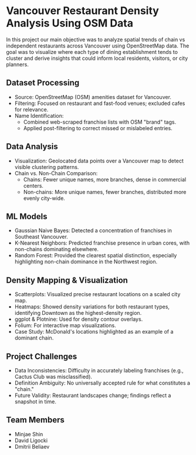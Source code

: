 # Vancouver Restaurant Density Analysis Using OSM Data

In this project our main objective was to analyze spatial trends of chain vs independent restaurants across Vancouver using OpenStreetMap data. The goal was to visualize where each type of dining establishment tends to cluster and derive insights that could inform local residents, visitors, or city planners.

## Dataset Processing
- Source: OpenStreetMap (OSM) amenities dataset for Vancouver.
- Filtering: Focused on restaurant and fast-food venues; excluded cafes for relevance.
- Name Identification:
  - Combined web-scraped franchise lists with OSM "brand" tags.
  - Applied post-filtering to correct missed or mislabeled entries.

## Data Analysis 
- Visualization: Geolocated data points over a Vancouver map to detect visible clustering patterns.
- Chain vs. Non-Chain Comparison:
  - Chains: Fewer unique names, more branches, dense in commercial centers.
  - Non-chains: More unique names, fewer branches, distributed more evenly city-wide.

## ML Models
- Gaussian Naive Bayes: Detected a concentration of franchises in Southeast Vancouver.
- K-Nearest Neighbors: Predicted franchise presence in urban cores, with non-chains dominating elsewhere.
- Random Forest: Provided the clearest spatial distinction, especially highlighting non-chain dominance in the Northwest region.

## Density Mapping & Visualization
- Scatterplots: Visualized precise restaurant locations on a scaled city map.
- Heatmaps: Showed density variations for both restaurant types, identifying Downtown as the highest-density region.
- ggplot & Plotnine: Used for density contour overlays.
- Folium: For interactive map visualizations.
- Case Study: McDonald's locations highlighted as an example of a dominant chain.

## Project Challenges
- Data Inconsistencies: Difficulty in accurately labeling franchises (e.g., Cactus Club was misclassified).
- Definition Ambiguity: No universally accepted rule for what constitutes a "chain."
- Future Validity: Restaurant landscapes change; findings reflect a snapshot in time.

## Team Members
- Minjae Shin
- David Ligocki
- Dmitrii Beliaev
